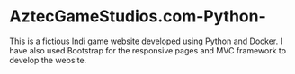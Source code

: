 # AztecGameStudios.com-Python-
This is a fictious Indi game website developed using Python and Docker. I have also used Bootstrap for the responsive pages and MVC framework to develop the website.
